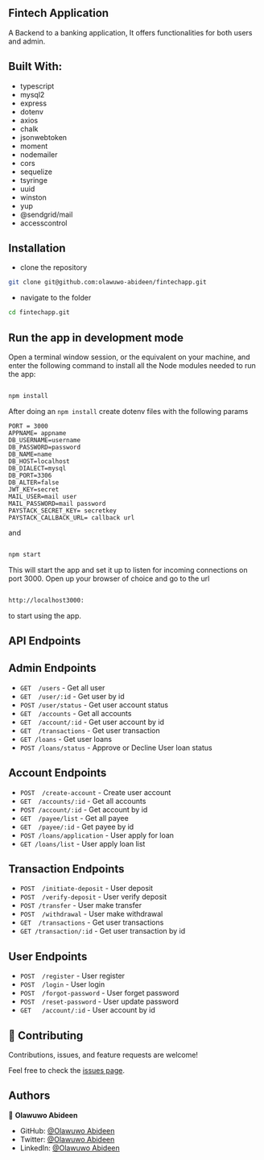 ## Fintech Application

A Backend to a banking application, It offers functionalities for both users and admin.

## Built With:

- typescript
- mysql2
- express
- dotenv
- axios
- chalk
- jsonwebtoken
- moment
- nodemailer
- cors
- sequelize
- tsyringe
- uuid
- winston
- yup
- @sendgrid/mail
- accesscontrol


## Installation

- clone the repository

```sh
git clone git@github.com:olawuwo-abideen/fintechapp.git
```

- navigate to the folder

```sh
cd fintechapp.git
```

## Run the app in development mode

Open a terminal window session, or the equivalent on your machine, and enter the following command to install all the Node modules needed to run the app:

```sh

npm install
```

After doing an `npm install` create dotenv files with the following params

```
PORT = 3000
APPNAME= appname
DB_USERNAME=username
DB_PASSWORD=password
DB_NAME=name
DB_HOST=localhost
DB_DIALECT=mysql
DB_PORT=3306
DB_ALTER=false
JWT_KEY=secret
MAIL_USER=mail user
MAIL_PASSWORD=mail password
PAYSTACK_SECRET_KEY= secretkey
PAYSTACK_CALLBACK_URL= callback url
```
and 

```sh

npm start

```

This will start the app and set it up to listen for incoming connections on port 3000. Open up your browser of choice
and go to the url

```sh

http://localhost3000:

```

to start using the app.

## API Endpoints

## Admin Endpoints

- `GET  /users` - Get all user 
- `GET  /user/:id` - Get user by id 
- `POST /user/status` - Get user account status
- `GET  /accounts` - Get all accounts
- `GET  /account/:id` - Get user account by id
- `GET  /transactions` - Get user transaction
- `GET /loans` - Get user loans
- `POST /loans/status` - Approve or Decline User loan status

## Account Endpoints

- `POST  /create-account` - Create user account
- `GET  /accounts/:id` - Get all accounts
- `POST /account/:id` - Get  account by id
- `GET  /payee/list` - Get all payee 
- `GET  /payee/:id` - Get payee by id 
- `POST /loans/application` - User apply for loan 
- `GET /loans/list` - User apply loan list 

## Transaction Endpoints

- `POST  /initiate-deposit` - User deposit
- `POST  /verify-deposit` - User verify deposit 
- `POST /transfer` - User make transfer
- `POST  /withdrawal` - User make withdrawal
- `GET  /transactions` - Get user transactions
- `GET /transaction/:id` - Get user transaction by id

## User Endpoints

- `POST  /register` - User register 
- `POST  /login` - User login
- `POST  /forgot-password` - User forget password
- `POST  /reset-password` - User update password
- `GET   /account/:id` - User account by id


## 🤝 Contributing

Contributions, issues, and feature requests are welcome!

Feel free to check the [issues page](https://github.com/olawuwo-abideen/fintechapp/issues).

## Authors

👤 **Olawuwo Abideen**

- GitHub: [@Olawuwo Abideen](https://github.com/olawuwo-abideen)
- Twitter: [@Olawuwo Abideen](https://twitter.com/olawuwo_abideen)
- LinkedIn: [@Olawuwo Abideen](https://www.linkedin.com/in/olawuwo-abideen/)